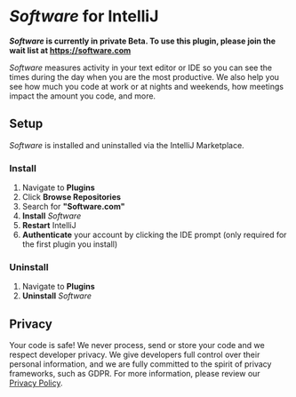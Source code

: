# *Software* for IntelliJ

***Software* is currently in private Beta. To use this plugin, please join the wait list at https://software.com**

*Software* measures activity in your text editor or IDE so you can see the times during the day when you are the most productive. We also help you see how much you code at work or at nights and weekends, how meetings impact the amount you code, and more. 

## Setup

*Software* is installed and uninstalled via the IntelliJ Marketplace.

### Install

1. Navigate to **Plugins**
2. Click **Browse Repositories**
3. Search for **"Software.com"**
4. **Install** *Software*
5. **Restart** IntelliJ
6. **Authenticate** your account by clicking the IDE prompt (only required for the first plugin you install)


### Uninstall

1. Navigate to **Plugins**
2. **Uninstall** *Software*

## Privacy

Your code is safe! We never process, send or store your code and we respect developer privacy. We give developers full control over their personal information, and we are fully committed to the spirit of privacy frameworks, such as GDPR. For more information, please review our [Privacy Policy](https://software.com/privacy-policy).
